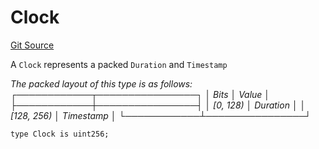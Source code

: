 # Clock
[Git Source](https://github.com/ethereum-optimism/optimism/blob/c6ae546047e96fbfd2d0f78febba2885aab34f5f/src/types/Types.sol)

A `Clock` represents a packed `Duration` and `Timestamp`

*The packed layout of this type is as follows:
┌────────────┬────────────────┐
│    Bits    │     Value      │
├────────────┼────────────────┤
│ [0, 128)   │ Duration       │
│ [128, 256) │ Timestamp      │
└────────────┴────────────────┘*


```solidity
type Clock is uint256;
```

